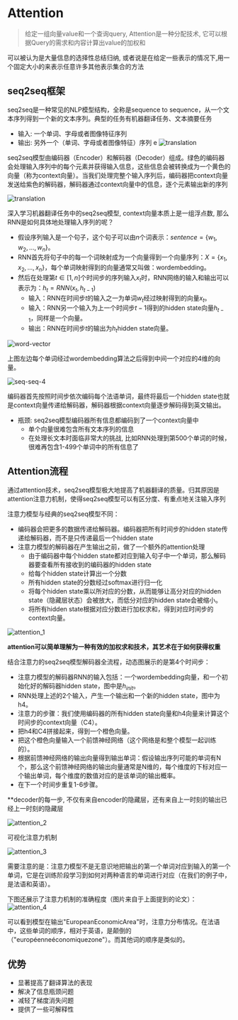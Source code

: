# Attention

> 给定一组向量value和一个查询query, Attention是一种分配技术, 它可以根据Query的需求和内容计算出value的加权和

可以被认为是大量信息的选择性总结归纳, 或者说是在给定一些表示的情况下,用一个固定大小的来表示任意许多其他表示集合的方法

## seq2seq框架

seq2seq是一种常见的NLP模型结构，全称是sequence to sequence，从一个文本序列得到一个新的文本序列。典型的任务有机器翻译任务、文本摘要任务

- 输入: 一个单词、字母或者图像特征序列
- 输出: 另外一个（单词、字母或者图像特征）序列
e
![translation](./images/seq2seq.gif)

seq2seq模型由编码器（Encoder）和解码器（Decoder）组成。绿色的编码器会处理输入序列中的每个元素并获得输入信息，这些信息会被转换成为一个黄色的向量（称为context向量）。当我们处理完整个输入序列后，编码器把context向量发送给紫色的解码器，解码器通过context向量中的信息，逐个元素输出新的序列

![translation](./images/seq2seq_2.gif)

深入学习机器翻译任务中的seq2seq模型, context向量本质上是一组浮点数, 那么RNN是如何具体地处理输入序列的呢？

- 假设序列输入是一个句子，这个句子可以由$n$个词表示：$sentence=\{w_1,w_2,...,w_n\}$。
- RNN首先将句子中的每一个词映射成为一个向量得到一个向量序列：$X=\{x_1,x_2,...,x_n\}$，每个单词映射得到的向量通常又叫做：wordembedding。
- 然后在处理第$t\in[1,n]$个时间步的序列输入$x_t$时，RNN网络的输入和输出可以表示为：$h_{t}=RNN(x_t,h_{t-1})$
  - 输入：RNN在时间步$t$的输入之一为单词$w_t$经过映射得到的向量$x_t$。
  - 输入：RNN另一个输入为上一个时间步$t-1$得到的hidden state向量$h_{t-1}$，同样是一个向量。
  - 输出：RNN在时间步$t$的输出为$h_t$hidden state向量。

![word-vector](./images/seq2seq_3.png)

上图左边每个单词经过wordembedding算法之后得到中间一个对应的4维的向量。

![seq-seq-4](./images/seq2seq_4.gif)

编码器首先按照时间步依次编码每个法语单词，最终将最后一个hidden state也就是context向量传递给解码器，解码器根据context向量逐步解码得到英文输出。

- 瓶颈: seq2seq模型编码器所有信息都编码到了一个context向量中
  - 单个向量很难包含所有文本序列的信息
  - 在处理长文本时面临非常大的挑战, 比如RNN处理到第500个单词的时候，很难再包含1-499个单词中的所有信息了

## Attention流程

通过attention技术，seq2seq模型极大地提高了机器翻译的质量。归其原因是attention注意力机制，使得seq2seq模型可以有区分度、有重点地关注输入序列

注意力模型与经典的seq2seq模型不同：

- 编码器会把更多的数据传递给解码器。编码器把所有时间步的hidden state传递给解码器，而不是只传递最后一个hidden state
- 注意力模型的解码器在产生输出之前，做了一个额外的attention处理
  - 由于编码器中每个hidden state都对应到输入句子中一个单词，那么解码器要查看所有接收到的编码器的hidden state
  - 给每个hidden state计算出一个分数
  - 所有hidden state的分数经过softmax进行归一化
  - 将每个hidden state乘以所对应的分数，从而能够让高分对应的hidden state（隐藏层状态）会被放大，而低分对应的hidden state会被缩小。
  - 将所有hidden state根据对应分数进行加权求和，得到对应时间步的context向量。

![attention_1](./images/attention_1.gif)

**attention可以简单理解为一种有效的加权求和技术，其艺术在于如何获得权重**

结合注意力的seq2seq模型解码器全流程，动态图展示的是第4个时间步：

- 注意力模型的解码器RNN的输入包括：一个wordembedding向量，和一个初始化好的解码器hidden state，图中是$h_{init}$。
- RNN处理上述的2个输入，产生一个输出和一个新的hidden state，图中为h4。
- 注意力的步骤：我们使用编码器的所有hidden state向量和h4向量来计算这个时间步的context向量（C4）。
- 把h4和C4拼接起来，得到一个橙色向量。
- 把这个橙色向量输入一个前馈神经网络（这个网络是和整个模型一起训练的）。
- 根据前馈神经网络的输出向量得到输出单词：假设输出序列可能的单词有N个，那么这个前馈神经网络的输出向量通常是N维的，每个维度的下标对应一个输出单词，每个维度的数值对应的是该单词的输出概率。
- 在下一个时间步重复1-6步骤。

**decoder的每一步, 不仅有来自encoder的隐藏层，还有来自上一时刻的输出已经上一时刻的隐藏层

![attention_2](./images/attention_2.gif)

可视化注意力机制

![attention_3](./images/attention_3.gif)

需要注意的是：注意力模型不是无意识地把输出的第一个单词对应到输入的第一个单词，它是在训练阶段学习到如何对两种语言的单词进行对应（在我们的例子中，是法语和英语）。

下图还展示了注意力机制的准确程度（图片来自于上面提到的论文）：
![attention_4](./images/attention_4.png)

可以看到模型在输出"EuropeanEconomicArea"时，注意力分布情况。在法语中，这些单词的顺序，相对于英语，是颠倒的（"européenneéconomiquezone"）。而其他词的顺序是类似的。

## 优势

- 显著提高了翻译算法的表现
- 解决了信息瓶颈问题
- 减轻了梯度消失问题
- 提供了一些可解释性
